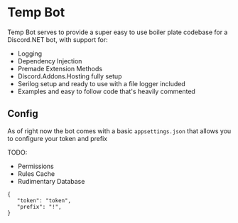 # Temp Bot

Temp Bot serves to provide a super easy to use boiler plate codebase for a Discord.NET bot, with support for: 

- Logging
- Dependency Injection
- Premade Extension Methods
- Discord.Addons.Hosting fully setup
- Serilog setup and ready to use with a file logger included
- Examples and easy to follow code that's heavily commented

## Config

As of right now the bot comes with a basic `appsettings.json` that allows you to configure your token and prefix

TODO:
- Permissions
- Rules Cache
- Rudimentary Database

```
{
   "token": "token",
   "prefix": "!",
}
```
